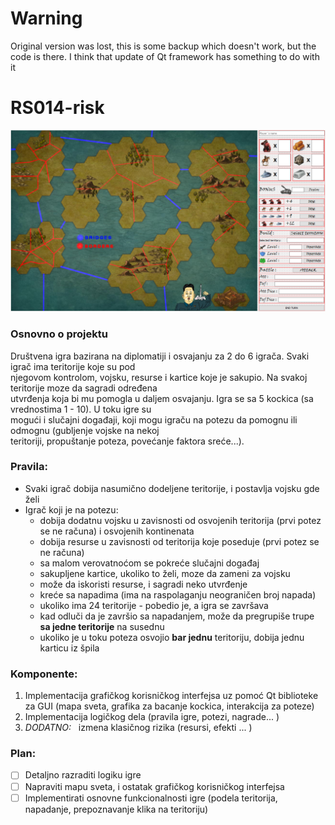 # Warning
Original version was lost, this is some backup which doesn't work, but the code is there.
I think that update of Qt framework has something to do with it

# RS014-risk
![nema slike](https://github.com/mi15405/Risk/blob/master/screenshots/RiskScreenshot.PNG)
### Osnovno o projektu

Društvena igra bazirana na diplomatiji i osvajanju za 2 do 6 igrača. Svaki igrač ima teritorije koje su pod</br> njegovom kontrolom, vojsku, resurse i kartice koje je sakupio. Na svakoj teritorije moze da sagradi određena</br> utvrđenja koja bi mu pomogla u daljem osvajanju. Igra se sa 5 kockica (sa vrednostima 1 - 10). U toku igre su</br> mogući i slučajni događaji, koji mogu igraču na potezu da pomognu ili odmognu (gubljenje vojske na nekoj</br> teritoriji, propuštanje poteza, povećanje faktora sreće...).


### Pravila:
- Svaki igrač dobija nasumično dodeljene teritorije, i postavlja vojsku gde želi
- Igrač koji je na potezu:
	- dobija dodatnu vojsku u zavisnosti od osvojenih teritorija (prvi potez se ne računa) i osvojenih kontinenata
	- dobija resurse u zavisnosti od teritorija koje poseduje (prvi potez se ne računa)
	- sa malom verovatnoćom se pokreće slučajni događaj
	- sakupljene kartice, ukoliko to želi, moze da zameni za vojsku
	- može da iskoristi resurse, i sagradi neko utvrđenje
	- kreće sa napadima (ima na raspolaganju neograničen broj napada)
	- ukoliko ima 24 teritorije - pobedio je, a igra se završava
	- kad odluči da je završio sa napadanjem, može da pregrupiše trupe **sa jedne teritorije** na susednu
	- ukoliko je u toku poteza osvojio **bar jednu** teritoriju, dobija jednu karticu iz špila

### Komponente:
1. Implementacija grafičkog korisničkog interfejsa uz pomoć Qt biblioteke za GUI (mapa sveta, grafika za bacanje kockica, interakcija za poteze)
2. Implementacija logičkog dela (pravila igre, potezi, nagrade... )
3. _DODATNO:_ &nbsp; izmena klasičnog rizika (resursi, efekti ... )

### Plan:
- [ ] Detaljno razraditi logiku igre
- [ ] Napraviti mapu sveta, i ostatak grafičkog korisničkog interfejsa
- [ ] Implementirati osnovne funkcionalnosti igre (podela teritorija, napadanje, prepoznavanje klika na teritoriju)
